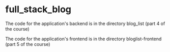 # full_stack_blog
 The code for the application's backend is in the directory blog_list (part 4 of the course)
 
 The code for the application's frontend is in the directory bloglist-frontend (part 5 of the course)
